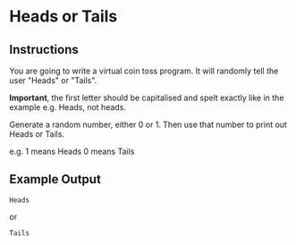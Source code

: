 # Heads or Tails

## Instructions

You are going to write a virtual coin toss program. It will randomly tell the user "Heads" or "Tails". 

**Important**, the first letter should be capitalised and spelt exactly like in the example e.g. Heads, not heads.

Generate a random number, either 0 or 1. Then use that number to print out Heads or Tails.

e.g.
1 means Heads
0 means Tails 

## Example Output

```
Heads
```

or

```
Tails
```
